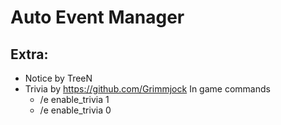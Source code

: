 # Auto Event Manager

## Extra:  
- Notice by TreeN
- Trivia by https://github.com/Grimmjock
  In game commands
  - /e enable_trivia 1
  - /e enable_trivia 0